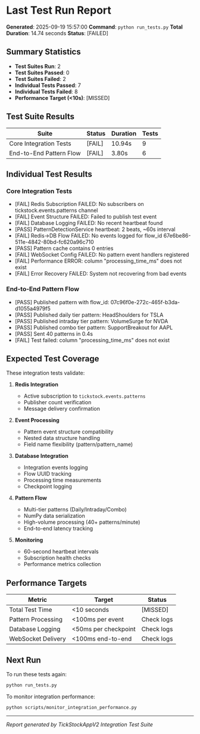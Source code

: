 # Last Test Run Report

**Generated**: 2025-09-19 15:57:00
**Command**: `python run_tests.py`
**Total Duration**: 14.74 seconds
**Status**: [FAILED]

## Summary Statistics

- **Test Suites Run**: 2
- **Test Suites Passed**: 0
- **Test Suites Failed**: 2
- **Individual Tests Passed**: 7
- **Individual Tests Failed**: 8
- **Performance Target (<10s)**: [MISSED]

## Test Suite Results

| Suite | Status | Duration | Tests |
|-------|--------|----------|-------|
| Core Integration Tests | [FAIL] | 10.94s | 9 |
| End-to-End Pattern Flow | [FAIL] | 3.80s | 6 |

## Individual Test Results


### Core Integration Tests

- [FAIL] Redis Subscription FAILED: No subscribers on tickstock.events.patterns channel
- [FAIL] Event Structure FAILED: Failed to publish test event
- [FAIL] Database Logging FAILED: No recent heartbeat found
- [PASS] PatternDetectionService heartbeat: 2 beats, ~60s interval
- [FAIL] Redis->DB Flow FAILED: No events logged for flow_id 67e6be86-511e-4842-80bd-fc620a96c710
- [PASS] Pattern cache contains 0 entries
- [FAIL] WebSocket Config FAILED: No pattern event handlers registered
- [FAIL] Performance ERROR: column "processing_time_ms" does not exist
- [FAIL] Error Recovery FAILED: System not recovering from bad events

### End-to-End Pattern Flow

- [PASS] Published pattern with flow_id: 07c96f0e-272c-465f-b3da-d1055a4979f5
- [PASS] Published daily tier pattern: HeadShoulders for TSLA
- [PASS] Published intraday tier pattern: VolumeSurge for NVDA
- [PASS] Published combo tier pattern: SupportBreakout for AAPL
- [PASS] Sent 40 patterns in 0.4s
- [FAIL] Test failed: column "processing_time_ms" does not exist

## Expected Test Coverage

These integration tests validate:

1. **Redis Integration**
   - Active subscription to `tickstock.events.patterns`
   - Publisher count verification
   - Message delivery confirmation

2. **Event Processing**
   - Pattern event structure compatibility
   - Nested data structure handling
   - Field name flexibility (pattern/pattern_name)

3. **Database Integration**
   - Integration events logging
   - Flow UUID tracking
   - Processing time measurements
   - Checkpoint logging

4. **Pattern Flow**
   - Multi-tier patterns (Daily/Intraday/Combo)
   - NumPy data serialization
   - High-volume processing (40+ patterns/minute)
   - End-to-end latency tracking

5. **Monitoring**
   - 60-second heartbeat intervals
   - Subscription health checks
   - Performance metrics collection

## Performance Targets

| Metric | Target | Status |
|--------|--------|--------|
| Total Test Time | <10 seconds | [MISSED] |
| Pattern Processing | <100ms per event | Check logs |
| Database Logging | <50ms per checkpoint | Check logs |
| WebSocket Delivery | <100ms end-to-end | Check logs |

## Next Run

To run these tests again:

```bash
python run_tests.py
```

To monitor integration performance:

```bash
python scripts/monitor_integration_performance.py
```

---
*Report generated by TickStockAppV2 Integration Test Suite*
